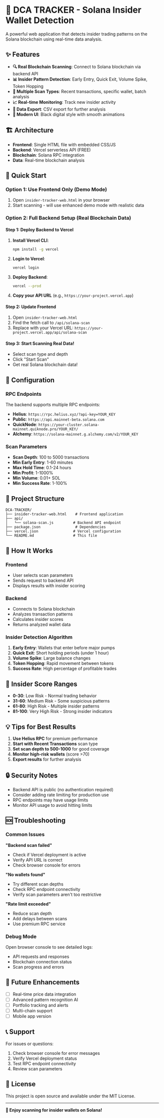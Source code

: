 # 🚀 DCA TRACKER - Solana Insider Wallet Detection

A powerful web application that detects insider trading patterns on the Solana blockchain using real-time data analysis.

## ✨ Features

- **🔍 Real Blockchain Scanning**: Connect to Solana blockchain via backend API
- **📊 Insider Pattern Detection**: Early Entry, Quick Exit, Volume Spike, Token Hopping
- **🎯 Multiple Scan Types**: Recent transactions, specific wallet, batch analysis
- **📈 Real-time Monitoring**: Track new insider activity
- **💾 Data Export**: CSV export for further analysis
- **🎨 Modern UI**: Black digital style with smooth animations

## 🏗️ Architecture

- **Frontend**: Single HTML file with embedded CSS/JS
- **Backend**: Vercel serverless API (FREE)
- **Blockchain**: Solana RPC integration
- **Data**: Real-time blockchain analysis

## 🚀 Quick Start

### Option 1: Use Frontend Only (Demo Mode)
1. Open `insider-tracker-web.html` in your browser
2. Start scanning - will use enhanced demo mode with realistic data

### Option 2: Full Backend Setup (Real Blockchain Data)

#### Step 1: Deploy Backend to Vercel

1. **Install Vercel CLI**:
   ```bash
   npm install -g vercel
   ```

2. **Login to Vercel**:
   ```bash
   vercel login
   ```

3. **Deploy Backend**:
   ```bash
   vercel --prod
   ```

4. **Copy your API URL** (e.g., `https://your-project.vercel.app`)

#### Step 2: Update Frontend

1. Open `insider-tracker-web.html`
2. Find the fetch call to `/api/solana-scan`
3. Replace with your Vercel URL: `https://your-project.vercel.app/api/solana-scan`

#### Step 3: Start Scanning Real Data!

- Select scan type and depth
- Click "Start Scan"
- Get real Solana blockchain data!

## 🔧 Configuration

### RPC Endpoints

The backend supports multiple RPC endpoints:

- **Helius**: `https://rpc.helius.xyz/?api-key=YOUR_KEY`
- **Public**: `https://api.mainnet-beta.solana.com`
- **QuickNode**: `https://your-cluster.solana-mainnet.quiknode.pro/YOUR_KEY/`
- **Alchemy**: `https://solana-mainnet.g.alchemy.com/v2/YOUR_KEY`

### Scan Parameters

- **Scan Depth**: 100 to 5000 transactions
- **Min Early Entry**: 1-60 minutes
- **Max Hold Time**: 0.1-24 hours
- **Min Profit**: 1-1000%
- **Min Volume**: 0.01+ SOL
- **Min Success Rate**: 1-100%

## 📁 Project Structure

```
DCA-TRACKER/
├── insider-tracker-web.html    # Frontend application
├── api/
│   └── solana-scan.js         # Backend API endpoint
├── package.json                # Dependencies
├── vercel.json                # Vercel configuration
└── README.md                  # This file
```

## 🎯 How It Works

### Frontend
- User selects scan parameters
- Sends request to backend API
- Displays results with insider scoring

### Backend
- Connects to Solana blockchain
- Analyzes transaction patterns
- Calculates insider scores
- Returns analyzed wallet data

### Insider Detection Algorithm
1. **Early Entry**: Wallets that enter before major pumps
2. **Quick Exit**: Short holding periods (under 1 hour)
3. **Volume Spike**: Large balance changes
4. **Token Hopping**: Rapid movement between tokens
5. **Success Rate**: High percentage of profitable trades

## 🚨 Insider Score Ranges

- **0-30**: Low Risk - Normal trading behavior
- **31-60**: Medium Risk - Some suspicious patterns
- **61-80**: High Risk - Multiple insider patterns
- **81-100**: Very High Risk - Strong insider indicators

## 💡 Tips for Best Results

1. **Use Helius RPC** for premium performance
2. **Start with Recent Transactions** scan type
3. **Set scan depth to 500-1000** for good coverage
4. **Monitor high-risk wallets** (score >70)
5. **Export results** for further analysis

## 🔒 Security Notes

- Backend API is public (no authentication required)
- Consider adding rate limiting for production use
- RPC endpoints may have usage limits
- Monitor API usage to avoid hitting limits

## 🆘 Troubleshooting

### Common Issues

**"Backend scan failed"**
- Check if Vercel deployment is active
- Verify API URL is correct
- Check browser console for errors

**"No wallets found"**
- Try different scan depths
- Check RPC endpoint connectivity
- Verify scan parameters aren't too restrictive

**"Rate limit exceeded"**
- Reduce scan depth
- Add delays between scans
- Use premium RPC service

### Debug Mode

Open browser console to see detailed logs:
- API requests and responses
- Blockchain connection status
- Scan progress and errors

## 🚀 Future Enhancements

- [ ] Real-time price data integration
- [ ] Advanced pattern recognition AI
- [ ] Portfolio tracking and alerts
- [ ] Multi-chain support
- [ ] Mobile app version

## 📞 Support

For issues or questions:
1. Check browser console for error messages
2. Verify Vercel deployment status
3. Test RPC endpoint connectivity
4. Review scan parameters

## 📄 License

This project is open source and available under the MIT License.

---

**🎉 Enjoy scanning for insider wallets on Solana!**
